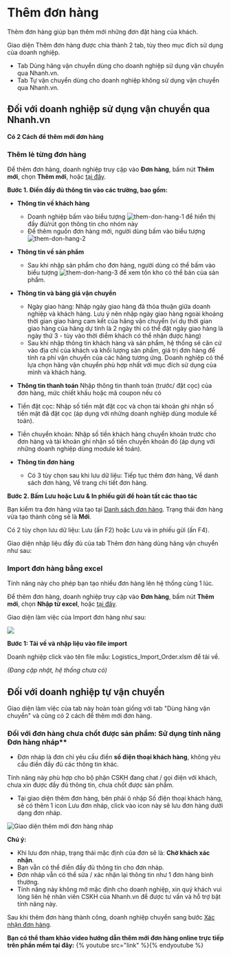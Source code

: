 # Thêm đơn hàng
Thêm đơn hàng giúp bạn thêm mới những đơn đặt hàng của khách.

Giao diện Thêm đơn hàng được chia thành 2 tab, tùy theo mục đích sử dụng của doanh nghiệp.
- Tab Dùng hãng vận chuyển dùng cho doanh nghiệp sử dụng vận chuyển qua Nhanh.vn.
- Tab Tự vận chuyển dùng cho doanh nghiệp không sử dụng vận chuyển qua Nhanh.vn.


## Đối với doanh nghiệp sử dụng vận chuyển qua Nhanh.vn

**Có 2 Cách để thêm mới đơn hàng**

### Thêm lẻ từng đơn hàng 

Để thêm đơn hàng, doanh nghiệp truy cập vào **Đơn hàng**, bấm nút **Thêm mới**, chọn **Thêm mới**, hoặc [tại đây](link).

**Bước 1. Điền đầy đủ thông tin vào các trường, bao gồm:** 
- **Thông tin về khách hàng**
   - Doanh nghiệp bấm vào biểu tượng ![them-don-hang-1](https://raw.githubusercontent.com/nhanhapi/manual/master/docs/don-hang/img/them%20-don-hang-1.png?token=AQA6BMBOMTJXRFXKQKYHVY266GE62) để hiển thị đầy đủ/rút gọn thông tin cho nhóm này
   - Để thêm nguồn đơn hàng mới, người dùng bấm vào biểu tượng ![them-don-hang-2](https://raw.githubusercontent.com/nhanhapi/manual/master/docs/don-hang/img/them%20-don-hang-2.png?token=AQA6BMB33STNTN7B6AKUEO266GMNM)
- **Thông tin về sản phẩm**
  - Sau khi nhập sản phẩm cho đơn hàng, người dùng có thể bấm vào biểu tượng ![them-don-hang-3](https://raw.githubusercontent.com/nhanhapi/manual/master/docs/don-hang/img/them-don-hang-3.png?token=AQA6BMGPEEIWBPYFS52ZKSS66GMMK) để xem tồn kho có thể bán của sản phẩm.

- **Thông tin và bảng giá vận chuyển**
  - Ngày giao hàng: Nhập  ngày giao hàng đã thỏa thuận giữa doanh nghiệp và khách hàng. Lưu ý nên nhập  ngày giao hàng ngoài khoảng thời gian giao hàng cam kết của hãng vận chuyển (ví dụ thời gian giao hàng của hãng dự tính là 2 ngày thì có thể đặt ngày giao hàng là ngày thứ 3 - tùy vào thời điểm khách có thể nhận được hàng)
  - Sau khi nhập thông tin khách hàng và sản phẩm, hệ thống sẽ căn cứ vào địa chỉ của khách và khối lượng sản phẩm, giá trị đơn hàng để tính ra phí vận chuyển của các hãng tương ứng. Doanh nghiệp có thể lựa chọn hãng vận chuyển phù hợp nhất với mục đích sử dụng của mình và khách hàng.
  
- **Thông tin thanh toán**
Nhập thông tin thanh toán (trước/ đặt cọc) của đơn hàng, mức chiết khấu hoặc mã coupon nếu có 
- Tiền đặt cọc: Nhập số tiền mặt đặt cọc và chọn tài khoản ghi nhận số tiền mặt đã đặt cọc (áp dụng với những doanh nghiệp dùng module kế toán).
- Tiền chuyển khoản: Nhập số tiền khách hàng chuyển khoản trước cho đơn hàng và tài khoản ghi nhận số tiền chuyển khoản đó (áp dụng với những doanh nghiệp dùng module kế toán).

- **Thông tin đơn hàng**
  - Có 3 tùy chọn sau khi lưu dữ liệu: Tiếp tục thêm đơn hàng, Về danh sách đơn hàng, Về trang chi tiết đơn hàng.


**Bước 2. Bấm Lưu hoặc Lưu & In phiếu gửi để hoàn tất các thao tác**

Bạn kiểm tra đơn hàng vừa tạo tại [Danh sách đơn hàng](https://new.nhanh.vn/order/manage/index). Trạng thái đơn hàng vừa tạo thành công sẽ là **Mới**.

Có 2 tùy chọn lưu dữ liệu: Lưu (ấn F2) hoặc Lưu và in phiếu gửi (ấn F4).

Giao diện nhập liệu đầy đủ của tab Thêm đơn hàng dùng hãng vận chuyển như sau:

### Import đơn hàng bằng excel

Tính năng này cho phép bạn tạo nhiều đơn hàng lên hệ thống cùng 1 lúc.

Để thêm đơn hàng, doanh nghiệp truy cập vào **Đơn hàng**, bấm nút **Thêm mới**, chọn **Nhập từ excel**, hoặc [tại đây](link).

Giao diện làm việc của Import đơn hàng như sau:

![](link)

**Bước 1: Tải về và nhập liệu vào file import**

Doanh nghiệp click vào tên file mẫu: Logistics_Import_Order.xlsm để tải về.

*(Đang cập nhật, hệ thống chưa có)*

## Đối với doanh nghiệp tự vận chuyển

Giao diện làm việc của tab này hoàn toàn giống với tab "Dùng hãng vận chuyển" và cũng có 2 cách để thêm mới đơn hàng.

### Đối với đơn hàng chưa chốt được sản phẩm: Sử dụng tính năng Đơn hàng nháp**

- Đơn nháp là đơn chỉ yêu cầu điền **số điện thoại khách hàng**, không yêu cầu điền đầy đủ các thông tin khác.

Tính năng này phù hợp cho bộ phận CSKH đang chat / gọi điện với khách, chưa xin được đầy đủ thông tin, chưa chốt được sản phẩm.

- Tại giao diện thêm đơn hàng, bên phải ô nhập Số điện thoại khách hàng, sẽ có thêm 1 icon Lưu đơn nháp, click vào icon này sẽ lưu đơn hàng dưới dạng đơn nháp.

![Giao diện thêm mới đơn hàng nháp](https://raw.githubusercontent.com/nhanhapi/manual/master/docs/don-hang/img/them-don-hang-5.png)

**Chú ý:**
- Khi lưu đơn nháp, trạng thái mặc định của đơn sẽ là: **Chờ khách xác nhận**.
- Bạn vẫn có thể điền đầy đủ thông tin cho đơn nháp.
- Đơn nháp vẫn có thể sửa / xác nhận lại thông tin như 1 đơn hàng bình thường.
- Tính năng này không mở mặc định cho doanh nghiệp, xin quý khách vui lòng liên hệ nhân viên CSKH của Nhanh.vn để được tư vấn và hỗ trợ bật tính năng này.

Sau khi thêm đơn hàng thành công, doanh nghiệp chuyển sang bước [Xác nhận đơn hàng](https://manual.nhanh.vn/don-hang/quy-trinh-xu-ly-don-hang/xac-nhan-don-hang).

**Bạn có thể tham khảo video hướng dẫn thêm mới đơn hàng online trực tiếp trên phần mềm tại đây:**
{% youtube src="link" %}{% endyoutube %}
